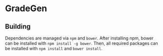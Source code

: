 # GradeGen

## Building
Dependencies are managed via `npm` and `bower`. After installing npm, bower can be installed with `npm install -g bower`. Then, all required packages can be installed with `npm install` and `bower install`.